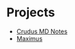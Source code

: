 # Projects

- [Crudus MD Notes](./Crudus&#32;MD&#32;Notes/index.md)
- [Maximus](./Maximus/index.md)
